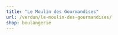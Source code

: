 ```yaml
---
title: "Le Moulin des Gourmandises"
url: /verdun/le-moulin-des-gourmandises/
shop: boulangerie
---
```

